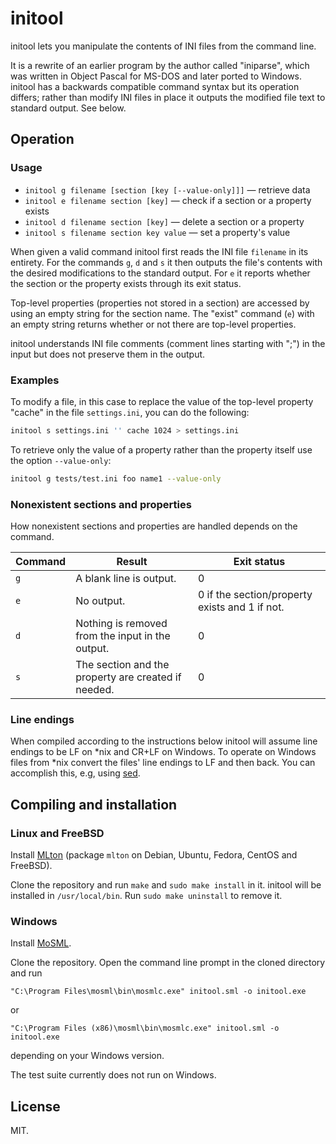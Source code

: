 # initool

initool lets you manipulate the contents of INI files from the command line.

It is a rewrite of an earlier program by the author called "iniparse", which
was written in Object Pascal for MS-DOS and later ported to Windows. initool
has a backwards compatible command syntax but its operation differs; rather
than modify INI files in place it outputs the modified file text to standard
output. See below.

## Operation

### Usage

* `initool g filename [section [key [--value-only]]]` — retrieve data
* `initool e filename section [key]` — check if a section or a property exists
* `initool d filename section [key]` — delete a section or a property
* `initool s filename section key value` — set a property's value

When given a valid command initool first reads the INI file `filename` in its
entirety. For the commands `g`, `d` and `s` it then outputs the file's
contents with the desired modifications to the standard output. For `e` it
reports whether the section or the property exists through its exit status.

Top-level properties (properties not stored in a section) are accessed by
using an empty string for the section name. The "exist" command (`e`) with an
empty string returns whether or not there are top-level properties.

initool understands INI file comments (comment lines starting with ";") in the
input but does not preserve them in the output.

### Examples

To modify a file, in this case to replace the value of the top-level property
"cache" in the file `settings.ini`, you can do the following:

```sh
initool s settings.ini '' cache 1024 > settings.ini
```

To retrieve only the value of a property rather than the property itself use
the option `--value-only`:

```sh
initool g tests/test.ini foo name1 --value-only
```

### Nonexistent sections and properties

How nonexistent sections and properties are handled depends on the command.

| Command | Result | Exit status |
|---------|--------|--------------|
| `g` | A blank line is output. | 0 |
| `e` | No output. | 0 if the section/property exists and 1 if not. |
| `d` | Nothing is removed from the input in the output. | 0 |
| `s` | The section and the property are created if needed. | 0 |

### Line endings

When compiled according to the instructions below initool will assume line
endings to be LF on *nix and CR+LF on Windows. To operate on Windows files
from *nix convert the files' line endings to LF and then back. You can
accomplish this, e.g, using [sed](http://stackoverflow.com/a/2613834/3142963).

## Compiling and installation

### Linux and FreeBSD

Install [MLton](http://mlton.org/) (package `mlton` on Debian, Ubuntu, Fedora,
CentOS and FreeBSD).

Clone the repository and run `make` and `sudo make install` in it. initool
will be installed in `/usr/local/bin`. Run `sudo make uninstall` to remove it.

### Windows

Install [MoSML](http://mosml.org).

Clone the repository. Open the command line prompt in the cloned directory
and run

`"C:\Program Files\mosml\bin\mosmlc.exe" initool.sml -o initool.exe`

or

`"C:\Program Files (x86)\mosml\bin\mosmlc.exe" initool.sml -o initool.exe`

depending on your Windows version.

The test suite currently does not run on Windows.

## License

MIT.
